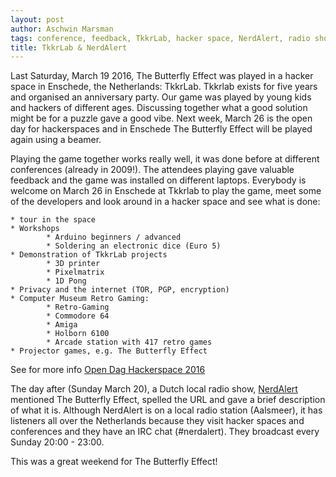 ```yaml
---
layout: post
author: Aschwin Marsman
tags: conference, feedback, TkkrLab, hacker space, NerdAlert, radio show, publicity
title: TkkrLab & NerdAlert
---
```


Last Saturday, March 19 2016, The Butterfly Effect was played in a hacker space in Enschede, the Netherlands: TkkrLab. Tkkrlab exists for five years and organised an anniversary party. Our game was played by young kids and hackers of different ages. Discussing together what a good solution might be for a puzzle gave a good vibe. Next week, March 26 is the open day for hackerspaces and in Enschede The Butterfly Effect will be played again using a beamer.

Playing the game together works really well, it was done before at different conferences (already in 2009!). The attendees playing gave valuable feedback and the game was installed on different laptops. Everybody is welcome on March 26 in Enschede at Tkkrlab to play the game, meet some of the developers and look around in a hacker space and see what is done:

    * tour in the space
    * Workshops
            * Arduino beginners / advanced
            * Soldering an electronic dice (Euro 5)
    * Demonstration of TkkrLab projects
            * 3D printer
            * Pixelmatrix
            * 1D Pong
    * Privacy and the internet (TOR, PGP, encryption)
    * Computer Museum Retro Gaming:
            * Retro-Gaming
            * Commodore 64
            * Amiga
            * Holborn 6100
            * Arcade station with 417 retro games
    * Projector games, e.g. The Butterfly Effect

See for more info [Open Dag Hackerspace 2016](https://tkkrlab.nl/wiki/OpenDag_Hackerspaces_2016)


The day after (Sunday March 20), a Dutch local radio show, [NerdAlert](https://www.facebook.com/nerdalertradio) mentioned The Butterfly Effect, spelled the URL and gave a brief description of what it is. Although NerdAlert is on a local radio station (Aalsmeer), it has listeners all over the Netherlands because they visit hacker spaces and conferences and they have an IRC chat (#nerdalert). They broadcast every Sunday 20:00 - 23:00.


This was a great weekend for The Butterfly Effect!
